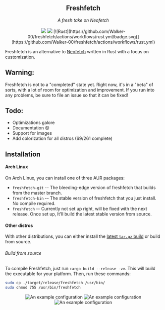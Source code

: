 <h2 align="center">Freshfetch</h2>
<p align="center">
<i>A fresh take on Neofetch</i>
<br>
<br>
<a href="./LICENSE.md"><img src="https://img.shields.io/badge/license-MIT-blue.svg"></a>
<a href="https://github.com/k4rakara/freshfetch/releases"><img src="https://img.shields.io/github/v/release/K4rakara/freshfetch"></a>
[![Rust](https://github.com/Walker-00/freshfetch/actions/workflows/rust.yml/badge.svg)](https://github.com/Walker-00/freshfetch/actions/workflows/rust.yml)
</p>

Freshfetch is an alternative to [Neofetch](https://github.com/dylanaraps/neofetch)
written in Rust with a focus on customization.

## Warning:
Freshfetch is not to a "completed" state yet. Right now, it's in a "beta" of
sorts, with a lot of room for optimization and improvement. If you run into any
problems, be sure to file an issue so that it can be fixed!

## Todo:

 - Optimizations galore
 - Documentation :sweat:
 - Support for images
 - Add colorization for all distros (69/261 complete)

## Installation

#### Arch Linux

On Arch Linux, you can install one of three AUR packages:

- `freshfetch-git` -- The bleeding-edge version of freshfetch that builds from the master branch.
- `freshfetch-bin` -- The stable version of freshfetch that you just install. No compile required.
- `freshfetch` -- Currently not set up right, will be fixed with the next release. Once set up, It'll build the latest stable version from source.

#### Other distros

With other distributions, you can either install the [latest `tar.gz` build](https://github.com/K4rakara/freshfetch/releases) or build from source.

###### Build from source

To compile Freshfetch, just run `cargo build --release -vv`. This will build the executable for your platform. Then, run these commands:
```bash
sudo cp ./target/release/freshfetch /usr/bin/
sudo chmod 755 /usr/bin/freshfetch
```

<p align="center">
<img alt="An example configuration" src="./readme/config-1.png"/>
<img alt="An example configuration" src="./readme/config-2.png"/>
<img alt="An example configuration" src="./readme/config-3.png"/>
</p>

